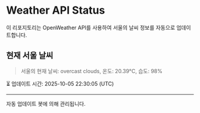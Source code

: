 
# Weather API Status

이 리포지토리는 OpenWeather API를 사용하여 서울의 날씨 정보를 자동으로 업데이트합니다.

## 현재 서울 날씨
> 서울의 현재 날씨: overcast clouds, 온도: 20.39°C, 습도: 98%

⏳ 업데이트 시간: 2025-10-05 22:30:05 (UTC)

---
자동 업데이트 봇에 의해 관리됩니다.
